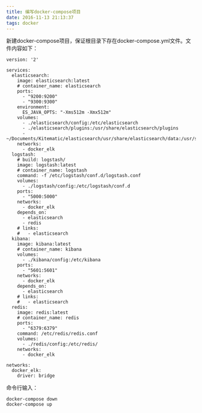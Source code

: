 ```yaml
---
title: 编写docker-compose项目
date: 2016-11-13 21:13:37
tags: docker
---
```


新建docker-compose项目，保证根目录下存在docker-compose.yml文件。文件内容如下：
	
	version: '2'

	services:
	  elasticsearch:
	    image: elasticsearch:latest
	    # container_name: elasticsearch
	    ports:
	      - "9200:9200"
	      - "9300:9300" 
	    environment:
	      ES_JAVA_OPTS: "-Xms512m -Xmx512m"
	    volumes:
	      - ./elasticsearch/config:/etc/elasticsearch
	      - ./elasticsearch/plugins:/usr/share/elasticsearch/plugins
	      - ~/Documents/Kitematic/elasticsearch/usr/share/elasticsearch/data:/usr/share/elasticsearch/data
	    networks:
	      - docker_elk
	  logstash:
	    # build: logstash/
	    image: logstash:latest
	    # container_name: logstash
	    command: -f /etc/logstash/conf.d/logstash.conf
	    volumes:
	      - ./logstash/config:/etc/logstash/conf.d
	    ports:
	      - "5000:5000"
	    networks:
	      - docker_elk
	    depends_on:
	      - elasticsearch
	      - redis
	    # links:
	    #   - elasticsearch
	  kibana:
	    image: kibana:latest
	    # container_name: kibana
	    volumes:
	      - ./kibana/config:/etc/kibana
	    ports:
	      - "5601:5601"
	    networks:
	      - docker_elk
	    depends_on:
	      - elasticsearch
	    # links:
	    #   - elasticsearch
	  redis:
	    image: redis:latest
	    # container_name: redis
	    ports:
	      - "6379:6379"
	    command: /etc/redis/redis.conf
	    volumes:
	      - ./redis/config:/etc/redis/
	    networks:
	      - docker_elk
	        
	networks:
	  docker_elk:
	    driver: bridge

命令行输入：
	
	docker-compose down
	docker-compose up